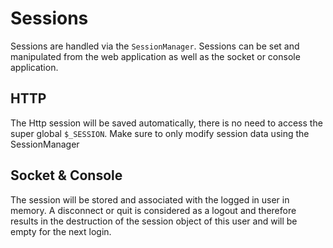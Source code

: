 # Sessions

Sessions are handled via the `SessionManager`. Sessions can be set and manipulated from the web application as well as the socket or console application.

## HTTP

The Http session will be saved automatically, there is no need to access the super global `$_SESSION`. Make sure to only modify session data using the SessionManager

## Socket & Console

The session will be stored and associated with the logged in user in memory. A disconnect or quit is considered as a logout and therefore results in the destruction of the session object of this user and will be empty for the next login.

